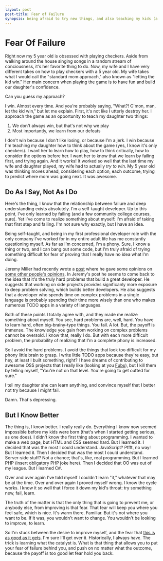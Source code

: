 ```yaml
---
layout: post
post-title: Fear of Failure
synopsis: being afraid to try new things, and also teaching my kids (a little)
---      
```

        
# Fear Of Failure
 Right now my 5 year old is obsessed with playing checkers. Aside from walking around the house singing songs in a random stream of conciousness, it's her favorite thing to do. Now, my wife and I have very different takes on how to play checkers with a 5 year old. My wife takes what I would call the "standard mom approach," also known as "letting the kid win." Her main concern when playing the game is to have fun and build our daughter's confidence.

Can you guess my approach?

I win. Almost every time. And you're probably saying, "What?! C'mon, man, let the kid win," but let me explain. First, it's not like I utterly destroy her. I approach the game as an opportunity to teach my daughter two things:

1. We don't always win, but that's not why we play
2. Most importantly, we learn from our defeats


I don't win because I don't like losing, or because I'm a jerk. I win because I'm teaching my daughter how to think about the game (yes, I know it's only checkers). I want her to learn how to play, how to think critically, how to consider the options before her. I want her to know that we learn by failing first, and trying again. And it works! It worked so well that the last time my wife and daughter played, my wife had to actually _try to win_. My 5 year old was thinking moves ahead, considering each option, each outcome, trying to predict where mom was going next. It was awesome.
## Do As I Say, Not As I Do

Here's the thing, I know that the relationship between failure and deep understanding exists absolutely. I'm a self-taught developer. Up to this point, I've only learned by failing (and a few community college courses, sure). Yet I've come to realize something about myself: I'm afraid of taking that first step and failing. I'm not sure why exactly, but I have an idea.

Being self-taught, and being in my first professional developer role with the only company I've worked for in my entire adult life has me constantly questioning myself. As far as I'm concerned, I'm a phony. Sure, I know a thing or two, and I can bang out some code, but I'm truly afraid of trying something difficult for fear of proving that I really have no idea what I'm doing.

Jeremy Miller had recently wrote a [post](http://jeremydmiller.com/2012/11/10/my-comments-about-20-controversial-programming-opinions) where he gave some opinions on [some other people's opinions](http://programmers.blogoverflow.com/2012/08/20-controversial-programming-opinions/). In Jeremy's post he seems to come back to the idea that it's the truly hard problems that build a great developer. He suggests that working on side projects provides significanly more exposure to deep problem solving, which builds better developers. He also suggests that a developer who spends time on complex problems in a single language is probably spending their time more wisely than one who makes numerous TODO apps in a variety of languages.

Both of these points I totally agree with, and they made me realize something about myself. You see, hard problems are, well, hard. You have to learn hard, often big-brainy-type things. You fail. A lot. But, the payoff is immense. The knowledge you gain from working on complex problems cannot be oversold. I know that, really I do. But with each more difficult problem, the probability of realizing that I'm a complete phony is increased.

So I avoid the hard problems. I avoid the things that look too difficult for my phony little brain to grasp. I write little TODO apps because they're easy, but hey, at least I built something, right? I have dreams of contributing to awesome OSS projects that I really like (looking at you [Fubu](https://github.com/DarthFubuMVC/fubumvc)), but I kill them by telling myself, "You're not on that level. You're going to get outted for sure."

I tell my daughter she can learn anything, and convince myself that I better not try because I might fail.

Damn. That's depressing.

## But I Know Better

The thing is, I know better. I really really do. Everything I know now seemed impossible before my kids were born (that's when I started getting serious, as one does). I didn't know the first thing about programming. I wanted to make a web page, but HTML and CSS seemed hard. But I learned it. I decided that was the most I could understand. JavaScript? Pffft, no way! But I learned it. Then I decided that was the most I could understand. Server-side stuff? Not a chance; that's, like, real programming. But I learned PHP (insert obligatory PHP joke here). Then I decided that OO was out of my league. But I learned C#.

Over and over again I've told myself I couldn't learn "it," whatever that may be at the time. Over and over again I proved myself wrong. I know the cycle works. I know it so well that I force it down my kid's throat: try something new, fail, learn.

The truth of the matter is that the only thing that is going to prevent me, or anybody else, from improving is that fear. That fear will keep you where you feel safe, which is nice. It's warm there. Familiar. But it's not where you want to be. If it was, you wouldn't want to change. You wouldn't be looking to improve, to learn.

So I'm stuck between the desire to improve myself, and the fear that [this is as good as it gets](http://www.youtube.com/watch?v=7N2zO8I8ob4). I'm sure I'll get over it. Historically, I always have. The trick is learning what the catalyst is. What is that thing that allows you to put your fear of failure behind you, and push on no matter what the outcome, because the payoff is too good let fear hold you back.